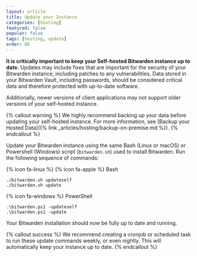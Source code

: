 ```yaml
---
layout: article
title: Update your Instance
categories: [hosting]
featured: false
popular: false
tags: [hosting, update]
order: 06
---
```


**It is critically important to keep your Self-hosted Bitwarden instance up to date.** Updates may include fixes that are important for the security of your Bitwarden instance, including patches to any vulnerabilities. Data stored in your Bitwarden Vault, including passwords, should be considered critical data and therefore protected with up-to-date software. 

 Additionally, newer versions of client applications may not support older versions of your self-hosted instance.

{% callout warning %}
We highly recommend backing up your data before updating your self-hosted instance. For more information, see [Backup your Hosted Data]({% link _articles/hosting/backup-on-premise.md %}).
{% endcallout %}

Update your Bitwarden instance using the same Bash (Linux or macOS) or Powershell (Windows) script (`bitwarden.sh`) used to install Bitwarden. Run the following sequence of commands:

{% icon fa-linux %} {% icon fa-apple %} Bash

    ./bitwarden.sh updateself
    ./bitwarden.sh update

{% icon fa-windows %} PowerShell

    .\bitwarden.ps1 -updateself
    .\bitwarden.ps1 -update

Your Bitwarden installation should now be fully up to date and running.

{% callout success %}
We recommend creating a cronjob or scheduled task to run these update commands weekly, or even nightly. This will automatically keep your instance up to date.
{% endcallout %}
